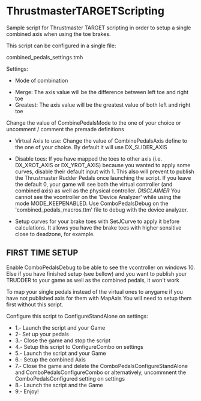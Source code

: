 # ThrustmasterTARGETScripting

Sample script for Thrustmaster TARGET scripting in order to setup a single combined axis when using the toe brakes.

This script can be configured in a single file:

combined_pedals_settings.tmh

Settings:
 * Mode of combination
  - Merge: The axis value will be the difference between left toe and right toe
  - Greatest: The axis value will be the greatest value of both left and right toe
  
  Change the value of CombinePedalsMode to the one of your choice or uncomment / comment the premade definitions
  
 * Virtual Axis to use: Change the value of CombinePedalsAxis define to the one of your choice. By default it will use DX_SLIDER_AXIS
 
 * Disable toes: If you have mapped the toes to other axis (i.e. DX_XROT_AXIS or DX_YROT_AXIS) because you wanted to apply some curves, disable their default input with 1. This also will prevent to publish the Thrustmaster Rudder Pedals once launching the script. If you leave the default 0, your game will see both the virtual controller (and combined axis) as well as the physical controller. *DISCLAIMER* You cannot see the vcontroller on the 'Device Analyzer' while using the mode MODE_KEEPENABLED. Use ComboPedalsDebug on the 'combined_pedals_macros.ttm' file to debug with the device analyzer.
 * Setup curves for your brake toes with SetJCurve to apply it before calculations. It allows you have the brake toes with higher sensitive close to deadzone, for example.
  
## FIRST TIME SETUP
Enable ComboPedalsDebug to be able to see the vcontroller on windows 10.
Else if you have finished setup (see bellow) and you want to 
publish your TRUDDER to your game as well as the combined pedals, 
it won't work

To map your single pedals instead of the virtual ones to anygame
if you have not published axis for them with MapAxis
You will need to setup them first without this script.

Configure this script to ConfigureStandAlone on settings:
* 1.- Launch the script and your Game
* 2- Set up your pedals
* 3.- Close the game and stop the script
* 4.- Setup this script to ConfigureCombo on settings
* 5.- Launch the script and your Game
* 6.- Setup the combined Axis
* 7.- Close the game and delete the ComboPedalsConfigureStandAlone and ComboPedalsConfigureCombo or alternatively, uncommnent the ComboPedalsConfigured setting on settings
* 8.- Launch the script and the Game 
* 9.- Enjoy!

